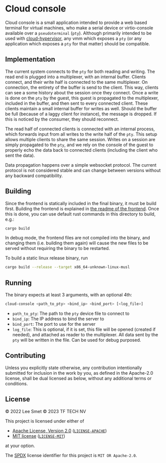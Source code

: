 # Cloud console

Cloud console is a small application intended to provide a web based terminal for virtual machines, who make a serial device or virtio-console
available over a `pseudoterminal` (`pty`). Although primarily intended to be used with [cloud-hypervisor], any vmm which exposes a `pty` (or
any application which exposes a `pty` for that matter) should be compatible.

## Implementation

The current system connects to the `pty` for both reading and writing. The read end is plugged into a multiplexer, with an internal buffer.
Clients connect, and their write half is connected to the same multiplexer. On connection, the entirety of the buffer is send to the client.
This way, clients can see a some history about the session once they connect. Once a write is done on the `pty` by the guest, this guest is
propagated to the multiplexer, included in the buffer, and then sent to every connected client. These clients maintain a small internal buffer
for writes as well. Should the buffer be full (because of a laggy client for instance), the message is dropped. If this is noticed by the consumer,
they should reconnect.

The read half of connected clients is connected with an internal process, which forwards input from all writes to the write half of the `pty`. This
setup allows multiple clients to share the same session. Writes on a session are simply propagated to the `pty`, and we rely on the console of the guest
to properly echo the data back to connected clients (including the client who sent the data).

Data propagation happens over a simple websocket protocol. The current protocol is not considered stable and can change between versions without
any backward compatibility.

## Building

Since the frontend is statically included in the final binary, it must be build first. Building the frontend is explained in [the readme of the frontend](./frontend/README.md#building).
Once this is done, you can use default rust commands in this directory to build, e.g.:

```bash
cargo build
```

In debug mode, the frontend files are not compiled into the binary, and changing them (i.e. building them again) will cause the new files to be served
without requiring the binary to be restarted.

To build a static linux release binary, run

```bash
cargo build --release --target x86_64-unknown-linux-musl
```

## Running

The binary expects at least 3 arguments, with an optional 4th:

```bash
cloud-console <path_to_pty> <bind_ip> <bind_port> [<log_file>]
```

- `path_to_pty`: The path to the `pty` device file to connect to
- `bind_ip`: The IP address to bind the server to
- `bind_port`: The port to use for the server
- `log_file`: This is optional, if it is set, this file will be opened (created if needed), and attached as reader to the multiplexer. All data sent by
 the `pty` will be written in the file. Can be used for debug purposed.

## Contributing

Unless you explicitly state otherwise, any contribution intentionally submitted
for inclusion in the work by you, as defined in the Apache-2.0 license, shall be
dual licensed as below, without any additional terms or conditions.

## License

&copy; 2022 Lee Smet
&copy; 2023 TF TECH NV

This project is licensed under either of

- [Apache License, Version 2.0](https://www.apache.org/licenses/LICENSE-2.0) ([`LICENSE-APACHE`](LICENSE-APACHE))
- [MIT license](https://opensource.org/licenses/MIT) ([`LICENSE-MIT`](LICENSE-MIT))

at your option.

The [SPDX](https://spdx.dev) license identifier for this project is `MIT OR Apache-2.0`.

[cloud-hypervisor]: https://github.com/cloud-hypervisor/cloud-hypervisor
